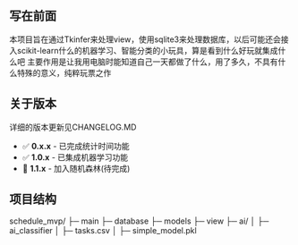 ## 写在前面
本项目旨在通过Tkinfer来处理view，使用sqlite3来处理数据库，以后可能还会接入scikit-learn什么的机器学习、智能分类的小玩具，算是看到什么好玩就集成什么吧
主要作用是让我用电脑时能知道自己一天都做了什么，用了多久，不具有什么特殊的意义，纯粹玩票之作

## 关于版本
详细的版本更新见CHANGELOG.MD
- ✅ **0.x.x** - 已完成统计时间功能
- ✅ **1.0.x** - 已集成机器学习功能
- 🚧 **1.1.x** - 加入随机森林(待完成)

## 项目结构

schedule_mvp/
├─ main
├─ database
├─ models
├─ view
├─ ai/
│  ├─ ai_classifier
│  ├─ tasks.csv
│  ├─ simple_model.pkl